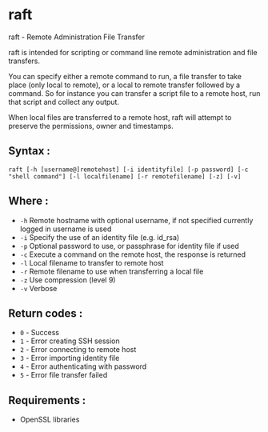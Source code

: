 # raft
raft - Remote Administration File Transfer

raft is intended for scripting or command line remote administration and file transfers.

You can specify either a remote command to run, a file transfer to take place (only local to remote), or a local to remote transfer followed by a command. So for instance you can transfer a script file to a remote host, run that script and collect any output.

When local files are transferred to a remote host, raft will attempt to preserve the permissions, owner and timestamps.

## Syntax :

`raft [-h [username@]remotehost] [-i identityfile] [-p password] [-c "shell command"] [-l localfilename] [-r remotefilename] [-z] [-v]`

## Where :

 * `-h` Remote hostname with optional username, if not specified currently logged in username is used
 * `-i` Specify the use of an identity file (e.g. id_rsa)
 * `-p` Optional password to use, or passphrase for identity file if used
 * `-c` Execute a command on the remote host, the response is returned
 * `-l` Local filename to transfer to remote host
 * `-r` Remote filename to use when transferring a local file
 * `-z` Use compression (level 9)
 * `-v` Verbose

## Return codes :

 * `0` - Success
 * `1` - Error creating SSH session
 * `2` - Error connecting to remote host
 * `3` - Error importing identity file
 * `4` - Error authenticating with password
 * `5` - Error file transfer failed
 
## Requirements :
 
 * OpenSSL libraries
